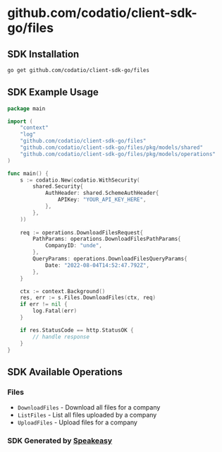 # github.com/codatio/client-sdk-go/files

<!-- Start SDK Installation -->
## SDK Installation

```bash
go get github.com/codatio/client-sdk-go/files
```
<!-- End SDK Installation -->

## SDK Example Usage
<!-- Start SDK Example Usage -->
```go
package main

import (
    "context"
    "log"
    "github.com/codatio/client-sdk-go/files"
    "github.com/codatio/client-sdk-go/files/pkg/models/shared"
    "github.com/codatio/client-sdk-go/files/pkg/models/operations"
)

func main() {
    s := codatio.New(codatio.WithSecurity(
        shared.Security{
            AuthHeader: shared.SchemeAuthHeader{
                APIKey: "YOUR_API_KEY_HERE",
            },
        },
    ))
    
    req := operations.DownloadFilesRequest{
        PathParams: operations.DownloadFilesPathParams{
            CompanyID: "unde",
        },
        QueryParams: operations.DownloadFilesQueryParams{
            Date: "2022-08-04T14:52:47.792Z",
        },
    }

    ctx := context.Background()
    res, err := s.Files.DownloadFiles(ctx, req)
    if err != nil {
        log.Fatal(err)
    }

    if res.StatusCode == http.StatusOK {
        // handle response
    }
}
```
<!-- End SDK Example Usage -->

<!-- Start SDK Available Operations -->
## SDK Available Operations


### Files

* `DownloadFiles` - Download all files for a company
* `ListFiles` - List all files uploaded by a company
* `UploadFiles` - Upload files for a company
<!-- End SDK Available Operations -->

### SDK Generated by [Speakeasy](https://docs.speakeasyapi.dev/docs/using-speakeasy/client-sdks)

